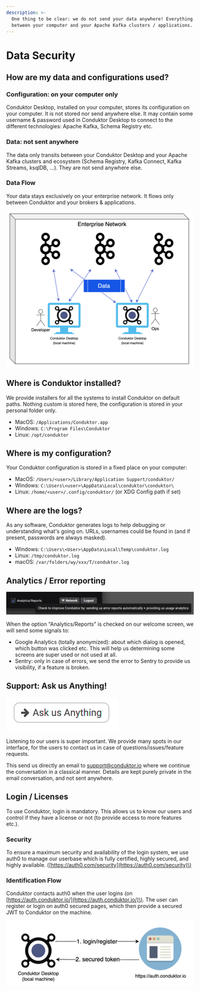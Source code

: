 ```yaml
---
description: >-
  One thing to be clear: we do not send your data anywhere! Everything stays
  between your computer and your Apache Kafka clusters / applications.
---
```


# Data Security

## How are my data and configurations used?

### Configuration: on your computer only

Conduktor Desktop, installed on your computer, stores its configuration on your computer. It is not stored nor send anywhere else. It may contain some username & password used in Conduktor Desktop to connect to the different technologies: Apache Kafka, Schema Registry etc.

### Data: not sent anywhere

The data only transits between your Conduktor Desktop and your Apache Kafka clusters and ecosystem \(Schema Registry, Kafka Connect, Kafka Streams, ksqlDB, ...\). They are not send anywhere else.

### Data Flow

Your data stays exclusively on your enterprise network. It flows only between Conduktor and your brokers & applications.

![](../.gitbook/assets/screenshot-2021-02-15-at-11.41.49.png)

## Where is Conduktor installed?

We provide installers for all the systems to install Conduktor on default paths. Nothing custom is stored here, the configuration is stored in your personal folder only.

* MacOS: `/Applications/Conduktor.app`
* Windows: `C:\Program Files\Conduktor`
* Linux: `/opt/conduktor`

## Where is my configuration?

Your Conduktor configuration is stored in a fixed place on your computer:

* MacOS: `/Users/<user>/Library/Application Support/conduktor/`
* Windows: `C:\Users\<user>\AppData\Local\conduktor\conduktor\`
* Linux: `/home/<user>/.config/conduktor/` \(or XDG Config path if set\)

## Where are the logs?

As any software, Conduktor generates logs to help debugging or understanding what's going on. URLs, usernames could be found in \(and if present, passwords are always masked\).

* Windows: `C:\Users\<User>\AppData\Local\Temp\conduktor.log`
* Linux: `/tmp/conduktor.log`
* macOS: `/var/folders/wy/xxx/T/conduktor.log`

## Analytics / Error reporting

![Check the option on our welcome screen to help us :\)](../.gitbook/assets/screenshot-2021-02-15-at-10.59.49.png)

When the option "Analytics/Reports" is checked on our welcome screen, we will send some signals to:

* Google Analytics \(totally anonymized\): about which dialog is opened, which button was clicked etc. This will help us determining some screens are super used or not used at all.
* Sentry: only in case of errors, we send the error to Sentry to provide us visibility, if a feature is broken.

## Support: Ask us Anything!

![We are here to help us!](../.gitbook/assets/screenshot-2021-02-15-at-11.30.03.png)

Listening to our users is super important. We provide many spots in our interface, for the users  to contact us in case of questions/issues/feature requests.

This send us directly an email to support@conduktor.io where we continue the conversation in a classical manner. Details are kept purely private in the email conversation, and not sent anywhere.

## Login / Licenses

To use Conduktor, login is mandatory. This allows us to know our users and control if they have a license or not \(to provide access to more features etc.\).

### Security

To ensure a maximum security and availability of the login system, we use auth0 to manage our userbase which is fully certified, highly secured, and highly available. \([https://auth0.com/security](https://auth0.com/security)\)

### Identification Flow

Conduktor contacts auth0 when the user logins \(on [https://auth.conduktor.io/](https://auth.conduktor.io/)\). The user can register or login on auth0 secured pages, which then provide a secured JWT to Conduktor on the machine.

![](../.gitbook/assets/screenshot-2021-02-15-at-11.26.03.png)



